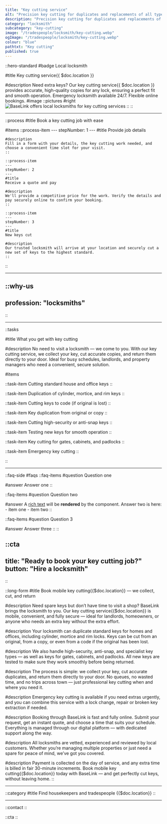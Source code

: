```yaml
---
title: "Key cutting service"
alt: "Precision key cutting for duplicates and replacements of all types"
description: "Precision key cutting for duplicates and replacements of all types"
category: "locksmith"
subcategory: "key-cutting"
image: "/tradespeople/locksmith/key-cutting.webp"
ogImage: "/tradespeople/locksmith/key-cutting.webp"
colour: "blue"
pathtxt: "Key cutting"
published: true
---
```


::hero-standard
#badge
Local locksmith

#title
Key cutting service{{ $doc.location }}

#description
Need extra keys? Our key cutting service{{ $doc.location }} provides accurate, high-quality copies for any lock, ensuring a perfect fit and smooth operation. Emergency locksmith available 24/7. Flexible online bookings.
#image
    ::pictures
    #right
    ![BaseLink offers local locksmiths for key cutting services](/tradespeople/locksmith/key-cutting.webp)
    ::
::

---

::process
#title
Book a key cutting job with ease

#items
    ::process-item
    ---
    stepNumber: 1
    ---
    #title
    Provide job details

    #description
    Fill in a form with your details, the key cutting work needed, and choose a convenient time slot for your visit.
    ::
    
    ::process-item
    ---
    stepNumber: 2
    ---
    #title
    Receive a quote and pay

    #description
    We'll provide a competitive price for the work. Verify the details and pay securely online to confirm your booking.
    ::

    ::process-item
    ---
    stepNumber: 3
    ---
    #title
    New keys cut

    #description
    Our trusted locksmith will arrive at your location and securely cut a new set of keys to the highest standard.
    ::
::

---

::why-us
---
profession: "locksmiths"
---
::

---

::tasks

#title
What you get with key cutting

#description
No need to visit a locksmith — we come to you. With our key cutting service, we collect your key, cut accurate copies, and return them directly to your door. Ideal for busy schedules, landlords, and property managers who need a convenient, secure solution.

#items

  ::task-item
  Cutting standard house and office keys
  ::

  ::task-item
  Duplication of cylinder, mortice, and rim keys
  ::

  ::task-item
  Cutting keys to code (if original is lost)
  ::

  ::task-item
  Key duplication from original or copy
  ::

  ::task-item
  Cutting high-security or anti-snap keys
  ::

  ::task-item
  Testing new keys for smooth operation
  ::

  ::task-item
  Key cutting for gates, cabinets, and padlocks
  ::

  ::task-item
  Emergency key cutting
  ::

::

---

::faq-side
#faqs
  ::faq-items
  #question
  Question one

  #answer
  Answer one
  ::

  ::faq-items
  #question
  Question two

  #answer
  A [rich text](/services/commercial-cleaning) will be **rendered** by the component.
  Answer two is here:
    - item one
    - item two
  ::

  ::faq-items
  #question
  Question 3

  #answer
  Answer three
  ::
::

::cta
---
title: "Ready to book your key cutting job?"
button: "Hire a locksmith"
---
::

::long-form
#title
Book mobile key cutting{{$doc.location}} — we collect, cut, and return

#description
Need spare keys but don’t have time to visit a shop? BaseLink brings the locksmith to you. Our key cutting service{{$doc.location}} is mobile, convenient, and fully secure — ideal for landlords, homeowners, or anyone who needs an extra key without the extra effort.

#description
Your locksmith can duplicate standard keys for homes and offices, including cylinder, mortice and rim locks. Keys can be cut from an original, from a copy, or even from a code if the original has been lost.

#description
We also handle high-security, anti-snap, and specialist key types — as well as keys for gates, cabinets, and padlocks. All new keys are tested to make sure they work smoothly before being returned.

#description
The process is simple: we collect your key, cut accurate duplicates, and return them directly to your door. No queues, no wasted time, and no trips across town — just professional key cutting when and where you need it.

#description
Emergency key cutting is available if you need extras urgently, and you can combine this service with a lock change, repair or broken key extraction if needed.

#description
Booking through BaseLink is fast and fully online. Submit your request, get an instant quote, and choose a time that suits your schedule. Everything is managed through our digital platform — with dedicated support along the way.

#description
All locksmiths are vetted, experienced and reviewed by local customers. Whether you’re managing multiple properties or just need a spare for peace of mind, we’ve got you covered.

#description
Payment is collected on the day of service, and any extra time is billed in fair 30-minute increments. Book mobile key cutting{{$doc.location}} today with BaseLink — and get perfectly cut keys, without leaving home.
::

---

::category
#title
Find housekeepers and tradespeople {{$doc.location}}
::

---

::contact
::

::cta
::